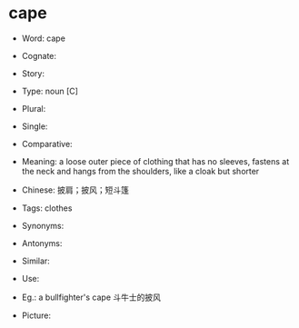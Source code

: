# cape

- Word: cape
- Cognate: 
- Story: 

- Type: noun [C]
- Plural: 
- Single: 
- Comparative: 
- Meaning: a loose outer piece of clothing that has no sleeves, fastens at the neck and hangs from the shoulders, like a cloak but shorter
- Chinese: 披肩；披风；短斗篷
- Tags: clothes
- Synonyms: 
- Antonyms: 
- Similar: 
- Use: 
- Eg.: a bullfighter's cape 斗牛士的披风
- Picture: 

